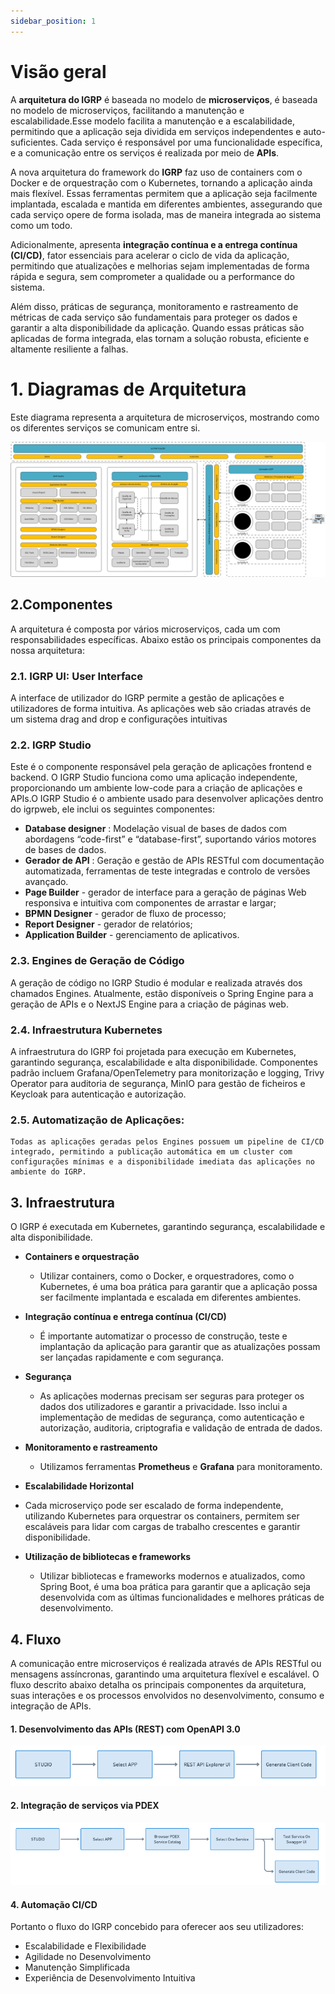 ```yaml
---
sidebar_position: 1
---
```


#  Visão geral

A **arquitetura do IGRP** é baseada no modelo de **microserviços**,   é baseada no modelo de microserviços, facilitando a manutenção e escalabilidade.Esse modelo facilita a manutenção e a escalabilidade, permitindo que a aplicação seja dividida em serviços independentes e auto-suficientes. Cada serviço é responsável por uma funcionalidade específica, e a comunicação entre os serviços é realizada por meio de **APIs**.

A nova arquitetura do framework do **IGRP** faz uso de containers com o Docker e de orquestração com o Kubernetes, tornando a aplicação ainda mais flexível. Essas ferramentas permitem que a aplicação seja facilmente implantada, escalada e mantida em diferentes ambientes, assegurando que cada serviço opere de forma isolada, mas de maneira integrada ao sistema como um todo. 

Adicionalmente, apresenta **integração contínua e a entrega contínua (CI/CD)**, fator essenciais para acelerar o ciclo de vida da aplicação, permitindo que atualizações e melhorias sejam implementadas de forma rápida e segura, sem comprometer a qualidade ou a performance do sistema.

Além disso, práticas de segurança, monitoramento e rastreamento de métricas de cada serviço são fundamentais para proteger os dados e garantir a alta disponibilidade da aplicação. Quando essas práticas são aplicadas de forma integrada, elas tornam a solução robusta, eficiente e altamente resiliente a falhas.

# 1. Diagramas de Arquitetura
Este diagrama representa a arquitetura de microserviços, mostrando como os diferentes serviços se comunicam entre si.

![Arquitetura de IGRP Web](./img/arquiterura-irgp-web.png)

## 2.Componentes

A arquitetura é composta por vários microserviços, cada um com responsabilidades específicas. Abaixo estão os principais componentes da nossa arquitetura:

### 2.1. IGRP UI: User Interface

A interface de utilizador do IGRP permite a gestão de aplicações e utilizadores de forma intuitiva. As aplicações web são criadas através de um sistema drag and drop e configurações intuitivas

### 2.2. IGRP Studio
 Este é o componente responsável pela geração de aplicações frontend e backend. O IGRP Studio funciona como uma aplicação independente, proporcionando um ambiente low-code para a criação de aplicações e APIs.O IGRP Studio é o ambiente usado para desenvolver aplicações dentro do igrpweb, ele inclui os seguintes componentes:

- **Database designer** : Modelação visual de bases de dados com abordagens “code-first” e “database-first”, suportando vários motores de bases de dados.
 - **Gerador de API** : Geração e gestão de APIs RESTful com documentação automatizada, ferramentas de teste integradas e controlo de versões avançado.
 - **Page Builder** - gerador de interface para a geração de páginas Web responsiva e intuitiva com componentes de arrastar e largar;
 - **BPMN Designer** - gerador de fluxo de processo;
 - **Report Designer** - gerador de relatórios;
 - **Application Builder** - gerenciamento de aplicativos.
 
 ### 2.3. Engines de Geração de Código

 A geração de código no IGRP Studio é modular e realizada através dos chamados Engines. Atualmente, estão disponíveis o Spring Engine para a geração de APIs e o NextJS Engine para a criação de páginas web.

  ### 2.4. Infraestrutura Kubernetes
  A infraestrutura do IGRP foi projetada para execução em Kubernetes, garantindo segurança, escalabilidade e alta disponibilidade. Componentes padrão incluem Grafana/OpenTelemetry para monitorização e logging, Trivy Operator para auditoria de segurança, MinIO para gestão de ficheiros e Keycloak para autenticação e autorização.

  ### 2.5. Automatização de Aplicações: 
    Todas as aplicações geradas pelos Engines possuem um pipeline de CI/CD integrado, permitindo a publicação automática em um cluster com configurações mínimas e a disponibilidade imediata das aplicações no ambiente do IGRP.

## 3. Infraestrutura
O IGRP é executada em Kubernetes, garantindo segurança, escalabilidade e alta disponibilidade.

- **Containers e orquestração**
  - Utilizar containers, como o Docker, e orquestradores, como o Kubernetes, é uma boa prática para garantir que a aplicação possa ser facilmente implantada e escalada em diferentes ambientes.

- **Integração contínua e entrega contínua (CI/CD)**
  - É importante automatizar o processo de construção, teste e implantação da aplicação para garantir que as atualizações possam ser lançadas rapidamente e com segurança.

- **Segurança**
  - As aplicações modernas precisam ser seguras para proteger os dados dos utilizadores e garantir a privacidade. Isso inclui a implementação de medidas de segurança, como autenticação e autorização, auditoria, criptografia e validação de entrada de dados.

 - **Monitoramento e rastreamento**
   - Utilizamos ferramentas  **Prometheus** e **Grafana** para monitoramento.

  - **Escalabilidade Horizontal** 
  - Cada microserviço pode ser escalado de forma independente, utilizando Kubernetes para orquestrar os containers, permitem ser escaláveis para lidar com cargas de trabalho crescentes e garantir disponibilidade.

 - **Utilização de bibliotecas e frameworks**
   - Utilizar bibliotecas e frameworks modernos e atualizados, como Spring Boot, é uma boa prática para garantir que a aplicação seja desenvolvida com as últimas funcionalidades e melhores práticas de desenvolvimento.

## 4. Fluxo 

A comunicação entre microserviços é realizada através de APIs RESTful ou mensagens assíncronas, garantindo uma arquitetura flexível e escalável. O fluxo descrito abaixo detalha os principais componentes da arquitetura, suas interações e os processos envolvidos no desenvolvimento, consumo e integração de APIs.

#### 1. Desenvolvimento das APIs (REST) com OpenAPI 3.0
![Fluxo de usuário para integração de APIs REST.](./img/api-rest.png)
#### 2. Integração de serviços via PDEX 
![Fluxo de usuário e APIs para integração com o PDEX.](./img/api-pdex.png)

#### 4. Automação CI/CD 
Portanto o fluxo do IGRP  concebido  para  oferecer aos seu utilizadores: 
- Escalabilidade e Flexibilidade
- Agilidade no Desenvolvimento
- Manutenção Simplificada
- Experiência de Desenvolvimento Intuitiva
